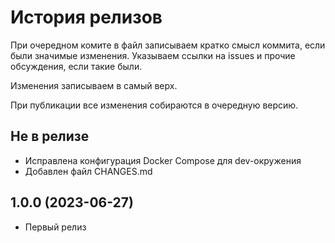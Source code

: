 История релизов
===============

При очередном комите в файл записываем кратко смысл коммита, если были значимые изменения. Указываем ссылки на issues и прочие обсуждения, если такие были.

Изменения записываем в самый верх.

При публикации все изменения собираются в очередную версию.


Не в релизе
------------------------

- Исправлена конфигурация Docker Compose для dev-окружения
- Добавлен файл CHANGES.md

1.0.0 (2023-06-27)
------------------------

- Первый релиз
